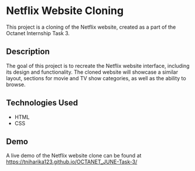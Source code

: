 # Netflix Website Cloning
This project is a cloning of the Netflix website, created as a part of the Octanet Internship Task 3.

## Description

The goal of this project is to recreate the Netflix website interface, including its design and functionality. The cloned website will showcase a similar layout, sections for movie and TV show categories, as well as the ability to browse.

## Technologies Used
- HTML
- CSS

## Demo

A live demo of the Netflix website clone can be found at https://tniharika123.github.io/OCTANET_JUNE-Task-3/

